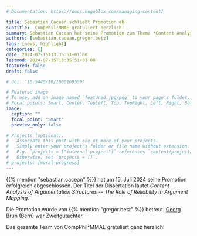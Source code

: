 ```yaml
---
# Documentation: https://docs.hugoblox.com/managing-content/

title: Sebastian Cacean schließt Promotion ab
subtitle:  CompPhil²MMAE gratuliert herzlich!
summary: Sebastian Cacean hat seine Promotion zum Thema *Content Analysis of Argumentation Structures -- The Role of Reliability in Argument Mapping* erfolgreich abgeschlossen. Das gesamte Team von CompPhil²MMAE gratuliert ganz herzlich!
authors: [sebastian.cacean,gregor.betz]
tags: [news, highlight]
categories: []
date: 2024-07-15T13:35:51+01:00
lastmod: 2024-07-15T13:35:51+01:00
featured: false
draft: false

# doi: '10.5445/IR/1000169559'

# Featured image
# To use, add an image named `featured.jpg/png` to your page's folder.
# Focal points: Smart, Center, TopLeft, Top, TopRight, Left, Right, BottomLeft, Bottom, BottomRight.
image:
  caption: ""
  focal_point: "Smart"
  preview_only: false

# Projects (optional).
#   Associate this post with one or more of your projects.
#   Simply enter your project's folder or file name without extension.
#   E.g. `projects = ["internal-project"]` references `content/project/deep-learning/index.md`.
#   Otherwise, set `projects = []`.
# projects: [moral-progress]
---
```


{{% mention "sebastian.cacean" %}} hat am 15. Juli 2024 seine Promotion erfolgreich abgeschlossen. Der Titel der Dissertation lautet *Content Analysis of Argumentation Structures -- The Role of Reliability in Argument Mapping*. 

<!--more-->

Die Promotion wurde von {{% mention "gregor.betz" %}} betreut. [Georg Brun (Bern)](https://www.philosophie.unibe.ch/ueber_uns/personen/brun/index_ger.html) war Zweitgutachter. 

Das gesamte Team von CompPhil²MMAE gratuliert ganz herzlich! 
